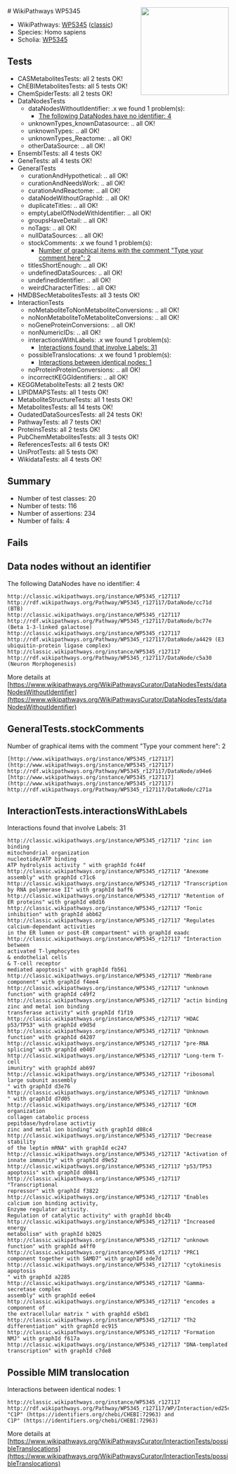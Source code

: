 <img style="float: right; width: 200px" src="https://upload.wikimedia.org/wikipedia/commons/thumb/8/83/Wplogo_with_text_500.png/640px-Wplogo_with_text_500.png" />
# WikiPathways WP5345

* WikiPathways: [WP5345](https://wikipathways.org/pathways/WP5345) ([classic](https://classic.wikipathways.org/instance/WP5345))
* Species: Homo sapiens
* Scholia: [WP5345](https://scholia.toolforge.org/wikipathways/WP5345)
## Tests
* CASMetabolitesTests: all 2 tests OK!
* ChEBIMetabolitesTests: all 5 tests OK!
* ChemSpiderTests: all 2 tests OK!
* DataNodesTests
    * dataNodesWithoutIdentifier: .x we found 1 problem(s):
        * [The following DataNodes have no identifier: 4](#d2d32fa3)
    * unknownTypes_knownDatasource: .. all OK!
    * unknownTypes: .. all OK!
    * unknownTypes_Reactome: .. all OK!
    * otherDataSource: .. all OK!
* EnsemblTests: all 4 tests OK!
* GeneTests: all 4 tests OK!
* GeneralTests
    * curationAndHypothetical: .. all OK!
    * curationAndNeedsWork: .. all OK!
    * curationAndReactome: .. all OK!
    * dataNodeWithoutGraphId: .. all OK!
    * duplicateTitles: .. all OK!
    * emptyLabelOfNodeWithIdentifier: .. all OK!
    * groupsHaveDetail: .. all OK!
    * noTags: .. all OK!
    * nullDataSources: .. all OK!
    * stockComments: .x we found 1 problem(s):
        * [Number of graphical items with the comment "Type your comment here": 2](#6f4bfb2a)
    * titlesShortEnough: .. all OK!
    * undefinedDataSources: .. all OK!
    * undefinedIdentifier: .. all OK!
    * weirdCharacterTitles: .. all OK!
* HMDBSecMetabolitesTests: all 3 tests OK!
* InteractionTests
    * noMetaboliteToNonMetaboliteConversions: .. all OK!
    * noNonMetaboliteToMetaboliteConversions: .. all OK!
    * noGeneProteinConversions: .. all OK!
    * nonNumericIDs: .. all OK!
    * interactionsWithLabels: .x we found 1 problem(s):
        * [Interactions found that involve Labels: 31](#fe97a8f7)
    * possibleTranslocations: .x we found 1 problem(s):
        * [Interactions between identical nodes: 1](#1c118206)
    * noProteinProteinConversions: .. all OK!
    * incorrectKEGGIdentifiers: .. all OK!
* KEGGMetaboliteTests: all 2 tests OK!
* LIPIDMAPSTests: all 1 tests OK!
* MetaboliteStructureTests: all 1 tests OK!
* MetabolitesTests: all 14 tests OK!
* OudatedDataSourcesTests: all 24 tests OK!
* PathwayTests: all 7 tests OK!
* ProteinsTests: all 2 tests OK!
* PubChemMetabolitesTests: all 3 tests OK!
* ReferencesTests: all 6 tests OK!
* UniProtTests: all 5 tests OK!
* WikidataTests: all 4 tests OK!


## Summary

* Number of test classes: 20
* Number of tests: 116
* Number of assertions: 234
* Number of fails: 4

## Fails

<a name="d2d32fa3" />

## Data nodes without an identifier

The following DataNodes have no identifier: 4
```
http://classic.wikipathways.org/instance/WP5345_r127117 http://rdf.wikipathways.org/Pathway/WP5345_r127117/DataNode/cc71d (BTB)
http://classic.wikipathways.org/instance/WP5345_r127117 http://rdf.wikipathways.org/Pathway/WP5345_r127117/DataNode/bc77e (Beta 1-3-linked galactose)
http://classic.wikipathways.org/instance/WP5345_r127117 http://rdf.wikipathways.org/Pathway/WP5345_r127117/DataNode/a4429 (E3 ubiquitin-protein ligase complex)
http://classic.wikipathways.org/instance/WP5345_r127117 http://rdf.wikipathways.org/Pathway/WP5345_r127117/DataNode/c5a30 (Neuron Morphogenesis)
```

More details at [https://www.wikipathways.org/WikiPathwaysCurator/DataNodesTests/dataNodesWithoutIdentifier](https://www.wikipathways.org/WikiPathwaysCurator/DataNodesTests/dataNodesWithoutIdentifier)

<a name="6f4bfb2a" />

## GeneralTests.stockComments

Number of graphical items with the comment "Type your comment here": 2
```
[http://www.wikipathways.org/instance/WP5345_r127117](http://www.wikipathways.org/instance/WP5345_r127117) http://rdf.wikipathways.org/Pathway/WP5345_r127117/DataNode/a94e6
[http://www.wikipathways.org/instance/WP5345_r127117](http://www.wikipathways.org/instance/WP5345_r127117) http://rdf.wikipathways.org/Pathway/WP5345_r127117/DataNode/c271a
```

<a name="fe97a8f7" />

## InteractionTests.interactionsWithLabels

Interactions found that involve Labels: 31
```
http://classic.wikipathways.org/instance/WP5345_r127117 "zinc ion binding
mitochondrial organization
nucleotide/ATP binding
ATP hydrolysis activity " with graphId fc44f
http://classic.wikipathways.org/instance/WP5345_r127117 "Anexome assembly" with graphId c71c6
http://classic.wikipathways.org/instance/WP5345_r127117 "Transcription by RNA polymerase II" with graphId baff6
http://classic.wikipathways.org/instance/WP5345_r127117 "Retention of ER proteins" with graphId e8d16
http://classic.wikipathways.org/instance/WP5345_r127117 "Tonic inhibition" with graphId abb62
http://classic.wikipathways.org/instance/WP5345_r127117 "Regulates calcium-dependant activities 
in the ER lumen or post-ER compartment" with graphId eaadc
http://classic.wikipathways.org/instance/WP5345_r127117 "Interaction between
activated T-lymphocytes
& endothelial cells 
& T-cell receptor 
mediated apoptosis" with graphId fb561
http://classic.wikipathways.org/instance/WP5345_r127117 "Membrane component" with graphId f4ee4
http://classic.wikipathways.org/instance/WP5345_r127117 "unknown function" with graphId c49f2
http://classic.wikipathways.org/instance/WP5345_r127117 "actin binding
zinc and metal ion binding
transferase activity" with graphId f1f19
http://classic.wikipathways.org/instance/WP5345_r127117 "HDAC p53/TP53" with graphId e9d5d
http://classic.wikipathways.org/instance/WP5345_r127117 "Unknown function" with graphId d4207
http://classic.wikipathways.org/instance/WP5345_r127117 "pre-RNA splicing" with graphId e0407
http://classic.wikipathways.org/instance/WP5345_r127117 "Long-term T-cell
imunitry" with graphId ab697
http://classic.wikipathways.org/instance/WP5345_r127117 "ribosomal large subunit assembly 
" with graphId d3e76
http://classic.wikipathways.org/instance/WP5345_r127117 "Unknown
" with graphId d7d05
http://classic.wikipathways.org/instance/WP5345_r127117 "ECM organization
collagen catabolic process
pepitdase/hydrolase activtiy
zinc and metal ion binding" with graphId d08c4
http://classic.wikipathways.org/instance/WP5345_r127117 "Decrease stability
of the leptin mRNA" with graphId ec247
http://classic.wikipathways.org/instance/WP5345_r127117 "Activation of
innate immunity" with graphId d9e52
http://classic.wikipathways.org/instance/WP5345_r127117 "p53/TP53 apoptosis" with graphId d0841
http://classic.wikipathways.org/instance/WP5345_r127117 "Transcriptional 
repressor" with graphId f3822
http://classic.wikipathways.org/instance/WP5345_r127117 "Enables calcium ion binding activity, 
Enzyme regulator activity.
Regulation of catalytic activity" with graphId bbc4b
http://classic.wikipathways.org/instance/WP5345_r127117 "Increased energy
metabolism" with graphId b2025
http://classic.wikipathways.org/instance/WP5345_r127117 "unknown function" with graphId a4ff0
http://classic.wikipathways.org/instance/WP5345_r127117 "PRC1 component together with SAMD7" with graphId ede7d
http://classic.wikipathways.org/instance/WP5345_r127117 "cytokinesis
apoptosis
" with graphId a2285
http://classic.wikipathways.org/instance/WP5345_r127117 "Gamma-secretase complex 
assembly" with graphId ee6e4
http://classic.wikipathways.org/instance/WP5345_r127117 "encodes a component of 
the extracellular matrix " with graphId e5bd1
http://classic.wikipathways.org/instance/WP5345_r127117 "Th2 differentiation" with graphId ec915
http://classic.wikipathways.org/instance/WP5345_r127117 "Formation NMJ" with graphId f617a
http://classic.wikipathways.org/instance/WP5345_r127117 "DNA-templated transcription" with graphId c7de8
```

<a name="1c118206" />

## Possible MIM translocation

Interactions between identical nodes: 1
```
http://classic.wikipathways.org/instance/WP5345_r127117 http://rdf.wikipathways.org/Pathway/WP5345_r127117/WP/Interaction/ed25c "C1P" (https://identifiers.org/chebi/CHEBI:72963) and 
C1P" (https://identifiers.org/chebi/CHEBI:72963)
```

More details at [https://www.wikipathways.org/WikiPathwaysCurator/InteractionTests/possibleTranslocations](https://www.wikipathways.org/WikiPathwaysCurator/InteractionTests/possibleTranslocations)

